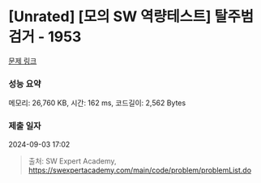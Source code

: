 # [Unrated] [모의 SW 역량테스트] 탈주범 검거 - 1953 

[문제 링크](https://swexpertacademy.com/main/code/problem/problemDetail.do?contestProbId=AV5PpLlKAQ4DFAUq) 

### 성능 요약

메모리: 26,760 KB, 시간: 162 ms, 코드길이: 2,562 Bytes

### 제출 일자

2024-09-03 17:02



> 출처: SW Expert Academy, https://swexpertacademy.com/main/code/problem/problemList.do